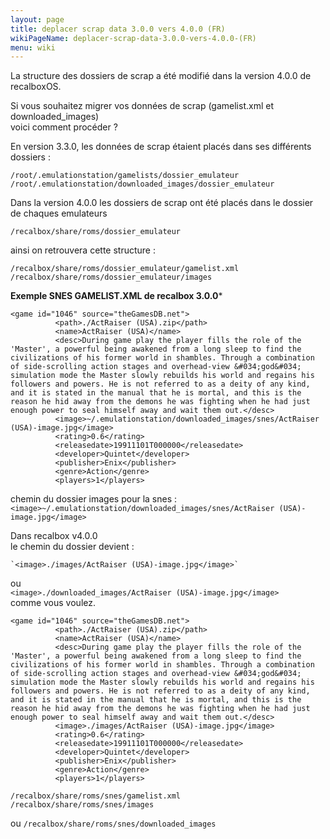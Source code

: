 ```yaml
---
layout: page
title: deplacer scrap data 3.0.0 vers 4.0.0 (FR)
wikiPageName: deplacer-scrap-data-3.0.0-vers-4.0.0-(FR)
menu: wiki
---
```


La structure des dossiers de scrap a été modifié dans la version 4.0.0 de recalboxOS.     
    
Si vous souhaitez migrer vos données de scrap (gamelist.xml et downloaded_images)      
voici comment procéder ?     

En version 3.3.0, les données de scrap étaient placés dans ses différents dossiers :    

```
/root/.emulationstation/gamelists/dossier_emulateur   
/root/.emulationstation/downloaded_images/dossier_emulateur  
```   
    
Dans la version 4.0.0 les dossiers de scrap ont été placés dans le dossier de chaques emulateurs  
      
`/recalbox/share/roms/dossier_emulateur`   
   
ainsi on retrouvera cette structure :     
   
`/recalbox/share/roms/dossier_emulateur/gamelist.xml`     
`/recalbox/share/roms/dossier_emulateur/images`     
    


**Exemple SNES GAMELIST.XML de recalbox 3.0.0***

```
<game id="1046" source="theGamesDB.net">    
          <path>./ActRaiser (USA).zip</path>   
          <name>ActRaiser (USA)</name>    
          <desc>During game play the player fills the role of the 'Master', a powerful being awakened from a long sleep to find the civilizations of his former world in shambles. Through a combination of side-scrolling action stages and overhead-view &#034;god&#034; simulation mode the Master slowly rebuilds his world and regains his followers and powers. He is not referred to as a deity of any kind, and it is stated in the manual that he is mortal, and this is the reason he hid away from the demons he was fighting when he had just enough power to seal himself away and wait them out.</desc>    
          <image>~/.emulationstation/downloaded_images/snes/ActRaiser (USA)-image.jpg</image>   
          <rating>0.6</rating>   
          <releasedate>19911101T000000</releasedate>  
          <developer>Quintet</developer>   
          <publisher>Enix</publisher> 
          <genre>Action</genre>   
          <players>1</players>
```   



chemin du dossier images pour la snes : 
`<image>~/.emulationstation/downloaded_images/snes/ActRaiser (USA)-image.jpg</image>`

Dans recalbox v4.0.0   
le chemin du dossier devient :    
   
    `<image>./images/ActRaiser (USA)-image.jpg</image>`    
ou       
`<image>./downloaded_images/ActRaiser (USA)-image.jpg</image>`   
comme vous voulez.   
   
   

``` 
<game id="1046" source="theGamesDB.net">    
          <path>./ActRaiser (USA).zip</path>   
          <name>ActRaiser (USA)</name>   
          <desc>During game play the player fills the role of the 'Master', a powerful being awakened from a long sleep to find the civilizations of his former world in shambles. Through a combination of side-scrolling action stages and overhead-view &#034;god&#034; simulation mode the Master slowly rebuilds his world and regains his followers and powers. He is not referred to as a deity of any kind, and it is stated in the manual that he is mortal, and this is the reason he hid away from the demons he was fighting when he had just enough power to seal himself away and wait them out.</desc>
          <image>./images/ActRaiser (USA)-image.jpg</image>   
          <rating>0.6</rating>  
          <releasedate>19911101T000000</releasedate>   
          <developer>Quintet</developer>   
          <publisher>Enix</publisher>   
          <genre>Action</genre>  
          <players>1</players>
```


```
/recalbox/share/roms/snes/gamelist.xml   
/recalbox/share/roms/snes/images
```   
ou
`/recalbox/share/roms/snes/downloaded_images`   

